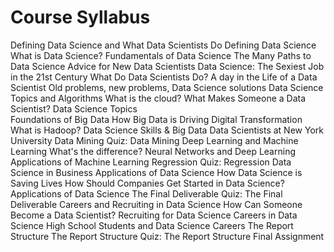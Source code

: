 # Course Syllabus

Defining Data Science and What Data Scientists Do
Defining Data Science    
What is Data Science?
Fundamentals of Data Science
The Many Paths to Data Science
Advice for New Data Scientists
Data Science: The Sexiest Job in the 21st Century
What Do Data Scientists Do?
A day in the Life of a Data Scientist
Old problems, new problems, Data Science solutions
Data Science Topics and Algorithms
What is the cloud?
What Makes Someone a Data Scientist?
Data Science Topics   
Foundations of Big Data
How Big Data is Driving Digital Transformation
What is Hadoop?
Data Science Skills & Big Data
Data Scientists at New York University
Data Mining
Quiz: Data Mining
Deep Learning and Machine Learning
What's the difference?
Neural Networks and Deep Learning
Applications of Machine Learning
Regression
Quiz: Regression
Data Science in Business
Applications of Data Science
How Data Science is Saving Lives
How Should Companies Get Started in Data Science?
Applications of Data Science
The Final Deliverable
Quiz: The Final Deliverable
Careers and Recruiting in Data Science
How Can Someone Become a Data Scientist?
Recruiting for Data Science
Careers in Data Science
High School Students and Data Science Careers
The Report Structure
The Report Structure
Quiz: The Report Structure
Final Assignment
